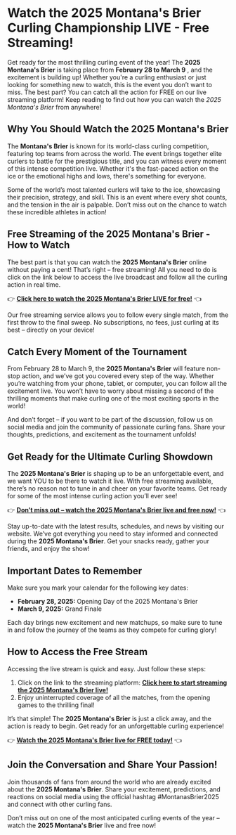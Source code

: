 # Watch the 2025 Montana's Brier Curling Championship LIVE - Free Streaming!

Get ready for the most thrilling curling event of the year! The **2025 Montana's Brier** is taking place from **February 28 to March 9** , and the excitement is building up! Whether you're a curling enthusiast or just looking for something new to watch, this is the event you don’t want to miss. The best part? You can catch all the action for FREE on our live streaming platform! Keep reading to find out how you can watch the _2025 Montana's Brier_ from anywhere!

## Why You Should Watch the 2025 Montana's Brier

The **Montana's Brier** is known for its world-class curling competition, featuring top teams from across the world. The event brings together elite curlers to battle for the prestigious title, and you can witness every moment of this intense competition live. Whether it's the fast-paced action on the ice or the emotional highs and lows, there's something for everyone.

Some of the world’s most talented curlers will take to the ice, showcasing their precision, strategy, and skill. This is an event where every shot counts, and the tension in the air is palpable. Don’t miss out on the chance to watch these incredible athletes in action!

## Free Streaming of the 2025 Montana's Brier - How to Watch

The best part is that you can watch the **2025 Montana's Brier** online without paying a cent! That’s right – free streaming! All you need to do is click on the link below to access the live broadcast and follow all the curling action in real time.

👉 [**Click here to watch the 2025 Montana's Brier LIVE for free!**](https://tinyurl.com/livestreamfreeo?st=2025montanasbrier&si=gh) 👈

Our free streaming service allows you to follow every single match, from the first throw to the final sweep. No subscriptions, no fees, just curling at its best – directly on your device!

## Catch Every Moment of the Tournament

From February 28 to March 9, the **2025 Montana's Brier** will feature non-stop action, and we’ve got you covered every step of the way. Whether you’re watching from your phone, tablet, or computer, you can follow all the excitement live. You won’t have to worry about missing a second of the thrilling moments that make curling one of the most exciting sports in the world!

And don’t forget – if you want to be part of the discussion, follow us on social media and join the community of passionate curling fans. Share your thoughts, predictions, and excitement as the tournament unfolds!

## Get Ready for the Ultimate Curling Showdown

The **2025 Montana's Brier** is shaping up to be an unforgettable event, and we want YOU to be there to watch it live. With free streaming available, there’s no reason not to tune in and cheer on your favorite teams. Get ready for some of the most intense curling action you’ll ever see!

👉 [**Don’t miss out – watch the 2025 Montana's Brier live and free now!**](https://tinyurl.com/livestreamfreeo?st=2025montanasbrier&si=gh) 👈

Stay up-to-date with the latest results, schedules, and news by visiting our website. We’ve got everything you need to stay informed and connected during the **2025 Montana's Brier**. Get your snacks ready, gather your friends, and enjoy the show!

## Important Dates to Remember

Make sure you mark your calendar for the following key dates:

- **February 28, 2025:** Opening Day of the 2025 Montana's Brier
- **March 9, 2025:** Grand Finale

Each day brings new excitement and new matchups, so make sure to tune in and follow the journey of the teams as they compete for curling glory!

## How to Access the Free Stream

Accessing the live stream is quick and easy. Just follow these steps:

1. Click on the link to the streaming platform: [**Click here to start streaming the 2025 Montana's Brier live!**](https://tinyurl.com/livestreamfreeo?st=2025montanasbrier&si=gh)
2. Enjoy uninterrupted coverage of all the matches, from the opening games to the thrilling final!

It’s that simple! The **2025 Montana's Brier** is just a click away, and the action is ready to begin. Get ready for an unforgettable curling experience!

👉 [**Watch the 2025 Montana's Brier live for FREE today!**](https://tinyurl.com/livestreamfreeo?st=2025montanasbrier&si=gh) 👈

## Join the Conversation and Share Your Passion!

Join thousands of fans from around the world who are already excited about the **2025 Montana's Brier**. Share your excitement, predictions, and reactions on social media using the official hashtag #MontanasBrier2025 and connect with other curling fans.

Don’t miss out on one of the most anticipated curling events of the year – watch the **2025 Montana's Brier** live and free now!
